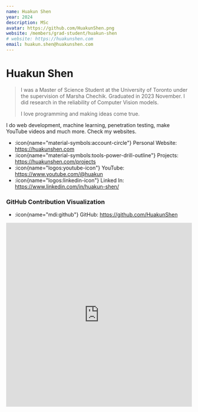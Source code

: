 ```yaml
---
name: Huakun Shen
year: 2024
description: MSc
avatar: https://github.com/HuakunShen.png
website: /members/grad-student/huakun-shen
# website: https://huakunshen.com
email: huakun.shen@huakunshen.com
---
```


# Huakun Shen

<blockquote class="mt-6 border-l-2 pl-6 italic">
I was a Master of Science Student at the University of Toronto under the supervision of Marsha Chechik. Graduated in 2023 November. I did research in the reliability of Computer Vision models.

I love programming and making ideas come true.

</blockquote>

I do web development, machine learning, penetration testing, make YouTube videos and much more. Check my websites.

- :icon{name="material-symbols:account-circle"} Personal Website: https://huakunshen.com
- :icon{name="material-symbols:tools-power-drill-outline"} Projects: https://huakunshen.com/projects
- :icon{name="logos:youtube-icon"} YouTube: https://www.youtube.com/@huakun
- :icon{name="logos:linkedin-icon"} Linked In: https://www.linkedin.com/in/huakun-shen/

### GitHub Contribution Visualization

- :icon{name="mdi:github"} GitHub: https://github.com/HuakunShen

<div class="h-[30em]">
    <iframe
        src="https://git-skyline.huakun.tech/contribution/github/huakunshen/embed?enableZoom=false&autoRotate=true&enableZoom=true"
        width="100%"
        height="500"
        frameborder="0"
    ></iframe>
</div>
